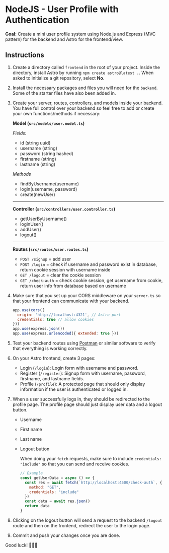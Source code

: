 # NodeJS - User Profile with Authentication

**Goal:** Create a mini user profile system using Node.js and Express (MVC pattern) for the backend and Astro for the frontend/view.

## Instructions

1. Create a directory called `frontend` in the root of your project. Inside the directory, install Astro by running `npm create astro@latest .`. When asked to initialize a git repository, select **No**.
2. Install the necessary packages and files you will need for the `backend`. Some of the starter files have also been added in.
3. Create your server, routes, controllers, and models inside your backend. You have full control over your backend so feel free to add or create your own functions/methods if necessary:
  
    **Model (`src/models/user.model.ts`)**

    *Fields:*
    - id (string uuid)
    - username (string)
    - password (string hashed)
    - firstname (string)
    - lastname (string)

    *Methods*
    - findByUsername(username)
    - login(username, password)
    - create(newUser)

    ---

    **Controller (`src/controllers/user.controller.ts`)**
    - getUserByUsername()
    - loginUser()
    - addUser()
    - logout()

    ---

    **Routes (`src/routes/user.routes.ts`)**
    - `POST /signup` = add user
    - `POST /login` = check if username and password exist in database, return cookie session with username inside
    - `GET /logout` = clear the cookie session
    - `GET /check-auth` = check cookie session, get username from cookie, return user info from database based on username

4. Make sure that you set up your CORS middleware on your `server.ts` so that your frontend can communicate with your backend.

    ```js
    app.use(cors({
      origin: 'http://localhost:4321', // Astro port
      credentials: true // allow cookies
    }))
    app.use(express.json())
    app.use(express.urlencoded({ extended: true }))
    ```

5. Test your backend routes using [Postman](https://www.postman.com/) or similar software to verify that everything is working correctly.
6. On your Astro frontend, create 3 pages:
    - Login (`/login`): Login form with username and password.
    - Register (`/register`): Signup form with username, password, firstname, and lastname fields.
    - Profile (`/profile`): A protected page that should only display information if the user is authenticated or logged in.
7. When a user successfully logs in, they should be redirected to the profile page. The profile page should just display user data and a logout button.
    - Username
    - First name
    - Last name
    - Logout button

      When doing your `fetch` requests, make sure to include `credentials: "include"` so that you can send and receive cookies.
      ```js
      // Example
      const getUserData = async () => {
        const res = await fetch(`http://localhost:4500/check-auth`, {
          method: "GET",
          credentials: "include"
        })
        const data = await res.json()
        return data
      }
      ```
8. Clicking on the logout button will send a request to the backend `/logout` route and then on the frontend, redirect the user to the login page.
9. Commit and push your changes once you are done.

Good luck! 🎉🎉🎉
